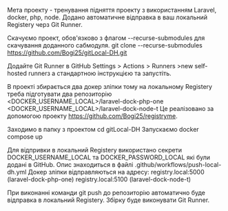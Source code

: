 Мета проекту - тренування підняття проекту з використанням Laravel, docker, php, node.
Додано автоматичне відправка в ваш локальний Registery черз Git Runner.

Скачуємо проект, обов'язково з флагом --recurse-submodules для скачування доданного сабмодуля.
git clone --recurse-submodules https://github.com/Bogi25/gitLocal-DH.git

Додайте Git Runner в GitHub Settings > Actions > Runners >new self-hosted runnerз а стандартною інструкцією та запустіть.


В проекті збирається два докер зліпки тому на локальному Registery треба підготувати два репозиторію
<DOCKER_USERNAME_LOCAL>/laravel-dock-php-one
<DOCKER_USERNAME_LOCAL>/laravel-dock-node-t
Це реалізовано за допомогою проекту https://github.com/Bogi25/registryme.

Заходимо в папку з проектом cd gitLocal-DH
Запускаємо docker compose up

Для відпривки в локальний Registery використано секрети DOCKER_USERNAME_LOCAL та DOCKER_PASSWORD_LOCAL які були додані в GitHub.
Опис знаходиться в файлі .github/workflows/push-local-dh.yml
Докер зліпки відправляються на адресу:
registry.local:5000    (laravel-dock-php-one)
registry.local:5100    (laravel-dock-node-t)

При виконанні команди git push до репозиторію автоматично буде відправка в локальний Registery. Збірку буде виконувати Git Runner.
